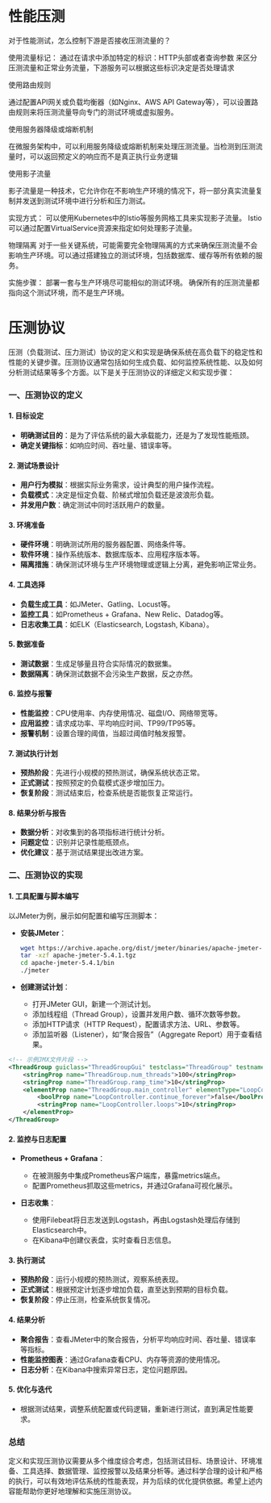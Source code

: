# 性能压测

对于性能测试，怎么控制下游是否接收压测流量的？

使用流量标记：
通过在请求中添加特定的标识：HTTP头部或者查询参数  来区分压测流量和正常业务流量，下游服务可以根据这些标识决定是否处理请求


使用路由规则

通过配置API网关或负载均衡器（如Nginx、AWS API Gateway等），可以设置路由规则来将压测流量导向专门的测试环境或虚拟服务。

使用服务器降级或熔断机制

在微服务架构中，可以利用服务降级或熔断机制来处理压测流量。当检测到压测流量时，可以返回预定义的响应而不是真正执行业务逻辑



使用影子流量

影子流量是一种技术，它允许你在不影响生产环境的情况下，将一部分真实流量复制并发送到测试环境中进行分析和压力测试。

实现方式：
可以使用Kubernetes中的Istio等服务网格工具来实现影子流量。
Istio可以通过配置VirtualService资源来指定如何处理影子流量。


物理隔离
对于一些关键系统，可能需要完全物理隔离的方式来确保压测流量不会影响生产环境。可以通过搭建独立的测试环境，包括数据库、缓存等所有依赖的服务。

实施步骤：
部署一套与生产环境尽可能相似的测试环境。
确保所有的压测流量都指向这个测试环境，而不是生产环境。

# 压测协议

压测（负载测试、压力测试）协议的定义和实现是确保系统在高负载下的稳定性和性能的关键步骤。压测协议通常包括如何生成负载、如何监控系统性能、以及如何分析测试结果等多个方面。以下是关于压测协议的详细定义和实现步骤：

### 一、压测协议的定义

#### 1. **目标设定**
   - **明确测试目的**：是为了评估系统的最大承载能力，还是为了发现性能瓶颈。
   - **确定关键指标**：如响应时间、吞吐量、错误率等。

#### 2. **测试场景设计**
   - **用户行为模拟**：根据实际业务需求，设计典型的用户操作流程。
   - **负载模式**：决定是恒定负载、阶梯式增加负载还是波浪形负载。
   - **并发用户数**：确定测试中同时活跃用户的数量。

#### 3. **环境准备**
   - **硬件环境**：明确测试所用的服务器配置、网络条件等。
   - **软件环境**：操作系统版本、数据库版本、应用程序版本等。
   - **隔离措施**：确保测试环境与生产环境物理或逻辑上分离，避免影响正常业务。

#### 4. **工具选择**
   - **负载生成工具**：如JMeter、Gatling、Locust等。
   - **监控工具**：如Prometheus + Grafana、New Relic、Datadog等。
   - **日志收集工具**：如ELK（Elasticsearch, Logstash, Kibana）。

#### 5. **数据准备**
   - **测试数据**：生成足够量且符合实际情况的数据集。
   - **数据隔离**：确保测试数据不会污染生产数据，反之亦然。

#### 6. **监控与报警**
   - **性能监控**：CPU使用率、内存使用情况、磁盘I/O、网络带宽等。
   - **应用监控**：请求成功率、平均响应时间、TP99/TP95等。
   - **报警机制**：设置合理的阈值，当超过阈值时触发报警。

#### 7. **测试执行计划**
   - **预热阶段**：先进行小规模的预热测试，确保系统状态正常。
   - **正式测试**：按照预定的负载模式逐步增加压力。
   - **恢复阶段**：测试结束后，检查系统是否能恢复正常运行。

#### 8. **结果分析与报告**
   - **数据分析**：对收集到的各项指标进行统计分析。
   - **问题定位**：识别并记录性能瓶颈点。
   - **优化建议**：基于测试结果提出改进方案。

### 二、压测协议的实现

#### 1. **工具配置与脚本编写**

以JMeter为例，展示如何配置和编写压测脚本：

- **安装JMeter**：
  ```bash
  wget https://archive.apache.org/dist/jmeter/binaries/apache-jmeter-5.4.1.tgz
  tar -xzf apache-jmeter-5.4.1.tgz
  cd apache-jmeter-5.4.1/bin
  ./jmeter
  ```

- **创建测试计划**：
  - 打开JMeter GUI，新建一个测试计划。
  - 添加线程组（Thread Group），设置并发用户数、循环次数等参数。
  - 添加HTTP请求（HTTP Request），配置请求方法、URL、参数等。
  - 添加监听器（Listener），如“聚合报告”（Aggregate Report）用于查看结果。

```xml
<!-- 示例JMX文件片段 -->
<ThreadGroup guiclass="ThreadGroupGui" testclass="ThreadGroup" testname="Users" enabled="true">
    <stringProp name="ThreadGroup.num_threads">100</stringProp>
    <stringProp name="ThreadGroup.ramp_time">10</stringProp>
    <elementProp name="ThreadGroup.main_controller" elementType="LoopController" guiclass="LoopControlPanel" testclass="LoopController" testname="Loop Controller" enabled="true">
        <boolProp name="LoopController.continue_forever">false</boolProp>
        <stringProp name="LoopController.loops">10</stringProp>
    </elementProp>
</ThreadGroup>
```

#### 2. **监控与日志配置**

- **Prometheus + Grafana**：
  - 在被测服务中集成Prometheus客户端库，暴露metrics端点。
  - 配置Prometheus抓取这些metrics，并通过Grafana可视化展示。

- **日志收集**：
  - 使用Filebeat将日志发送到Logstash，再由Logstash处理后存储到Elasticsearch中。
  - 在Kibana中创建仪表盘，实时查看日志信息。

#### 3. **执行测试**

- **预热阶段**：运行小规模的预热测试，观察系统表现。
- **正式测试**：根据预定计划逐步增加负载，直至达到预期的目标负载。
- **恢复阶段**：停止压测，检查系统恢复情况。

#### 4. **结果分析**

- **聚合报告**：查看JMeter中的聚合报告，分析平均响应时间、吞吐量、错误率等指标。
- **性能监控图表**：通过Grafana查看CPU、内存等资源的使用情况。
- **日志分析**：在Kibana中搜索异常日志，定位问题原因。

#### 5. **优化与迭代**

- 根据测试结果，调整系统配置或代码逻辑，重新进行测试，直到满足性能要求。

### 总结

定义和实现压测协议需要从多个维度综合考虑，包括测试目标、场景设计、环境准备、工具选择、数据管理、监控报警以及结果分析等。通过科学合理的设计和严格的执行，可以有效地评估系统的性能表现，并为后续的优化提供依据。希望上述内容能帮助你更好地理解和实施压测协议。